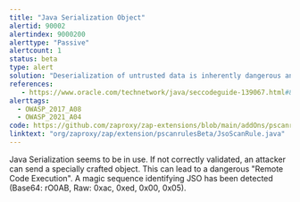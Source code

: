 ```yaml
---
title: "Java Serialization Object"
alertid: 90002
alertindex: 9000200
alerttype: "Passive"
alertcount: 1
status: beta
type: alert
solution: "Deserialization of untrusted data is inherently dangerous and should be avoided."
references:
   - https://www.oracle.com/technetwork/java/seccodeguide-139067.html#8
alerttags: 
  - OWASP_2017_A08
  - OWASP_2021_A04
code: https://github.com/zaproxy/zap-extensions/blob/main/addOns/pscanrulesBeta/src/main/java/org/zaproxy/zap/extension/pscanrulesBeta/JsoScanRule.java
linktext: "org/zaproxy/zap/extension/pscanrulesBeta/JsoScanRule.java"
---
```

Java Serialization seems to be in use. If not correctly validated, an attacker can send a specially crafted object. This can lead to a dangerous "Remote Code Execution". A magic sequence identifying JSO has been detected (Base64: rO0AB, Raw: 0xac, 0xed, 0x00, 0x05).

